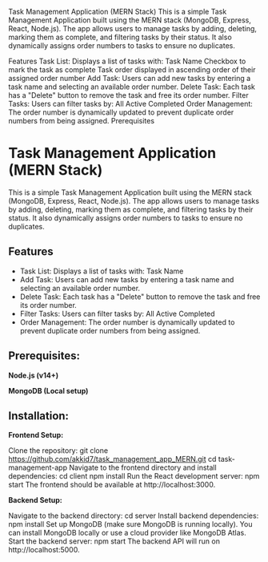 Task Management Application (MERN Stack)
This is a simple Task Management Application built using the MERN stack (MongoDB, Express, React, Node.js). The app allows users to manage tasks by adding, deleting, marking them as complete, and filtering tasks by their status. It also dynamically assigns order numbers to tasks to ensure no duplicates.

Features
Task List: Displays a list of tasks with:
Task Name
Checkbox to mark the task as complete
Task order displayed in ascending order of their assigned order number
Add Task: Users can add new tasks by entering a task name and selecting an available order number.
Delete Task: Each task has a "Delete" button to remove the task and free its order number.
Filter Tasks: Users can filter tasks by:
All
Active
Completed
Order Management: The order number is dynamically updated to prevent duplicate order numbers from being assigned.
Prerequisites
# Task Management Application (MERN Stack)

This is a simple Task Management Application built using the MERN stack (MongoDB, Express, React, Node.js). The app allows users to manage tasks by adding, deleting, marking them as complete, and filtering tasks by their status. It also dynamically assigns order numbers to tasks to ensure no duplicates.





## Features

- Task List: Displays a list of tasks with: Task Name
- Add Task: Users can add new tasks by entering a task name and selecting an available order number.
- Delete Task: Each task has a "Delete" button to remove the task and free its order number.
- Filter Tasks: Users can filter tasks by: All Active Completed
- Order Management: The order number is dynamically updated to prevent duplicate order numbers from being assigned.




## Prerequisites:

**Node.js (v14+)** 

**MongoDB (Local setup)** 


## Installation:

**Frontend Setup:**

Clone the repository:
git clone https://github.com/akkid7/task_management_app_MERN.git
cd task-management-app
Navigate to the frontend directory and install dependencies:
cd client
npm install
Run the React development server:
npm start
The frontend should be available at http://localhost:3000.


**Backend Setup:**

Navigate to the backend directory:
cd server
Install backend dependencies:
npm install
Set up MongoDB (make sure MongoDB is running locally). You can install MongoDB locally or use a cloud provider like MongoDB Atlas.
Start the backend server:
npm start
The backend API will run on http://localhost:5000.



